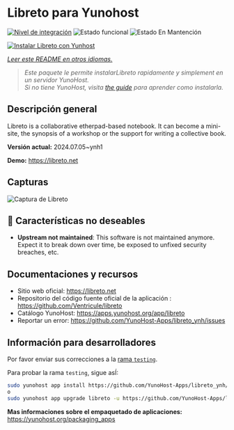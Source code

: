 <!--
Este archivo README esta generado automaticamente<https://github.com/YunoHost/apps/tree/master/tools/readme_generator>
No se debe editar a mano.
-->

# Libreto para Yunohost

[![Nivel de integración](https://apps.yunohost.org/badge/integration/libreto)](https://ci-apps.yunohost.org/ci/apps/libreto/)
![Estado funcional](https://apps.yunohost.org/badge/state/libreto)
![Estado En Mantención](https://apps.yunohost.org/badge/maintained/libreto)

[![Instalar Libreto con Yunhost](https://install-app.yunohost.org/install-with-yunohost.svg)](https://install-app.yunohost.org/?app=libreto)

*[Leer este README en otros idiomas.](./ALL_README.md)*

> *Este paquete le permite instalarLibreto rapidamente y simplement en un servidor YunoHost.*  
> *Si no tiene YunoHost, visita [the guide](https://yunohost.org/install) para aprender como instalarla.*

## Descripción general

Libreto is a collaborative etherpad-based notebook. It can become a mini-site, the synopsis of a workshop or the support for writing a collective book.


**Versión actual:** 2024.07.05~ynh1

**Demo:** <https://libreto.net>

## Capturas

![Captura de Libreto](./doc/screenshots/menu.png)

## :red_circle: Características no deseables

- **Upstream not maintained**: This software is not maintained anymore. Expect it to break down over time, be exposed to unfixed security breaches, etc.

## Documentaciones y recursos

- Sitio web oficial: <https://libreto.net>
- Repositorio del código fuente oficial de la aplicación : <https://github.com/Ventricule/libreto>
- Catálogo YunoHost: <https://apps.yunohost.org/app/libreto>
- Reportar un error: <https://github.com/YunoHost-Apps/libreto_ynh/issues>

## Información para desarrolladores

Por favor enviar sus correcciones a la [rama `testing`](https://github.com/YunoHost-Apps/libreto_ynh/tree/testing).

Para probar la rama `testing`, sigue asÍ:

```bash
sudo yunohost app install https://github.com/YunoHost-Apps/libreto_ynh/tree/testing --debug
o
sudo yunohost app upgrade libreto -u https://github.com/YunoHost-Apps/libreto_ynh/tree/testing --debug
```

**Mas informaciones sobre el empaquetado de aplicaciones:** <https://yunohost.org/packaging_apps>
